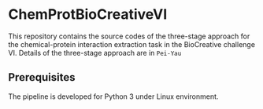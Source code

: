 # ChemProtBioCreativeVI
This repository contains the source codes of the three-stage approach for the chemical-protein interaction extraction task in the BioCreative challenge VI. Details of the three-stage approach are in  `Pei-Yau`

## Prerequisites
The pipeline is developed for Python 3 under Linux environment. 
